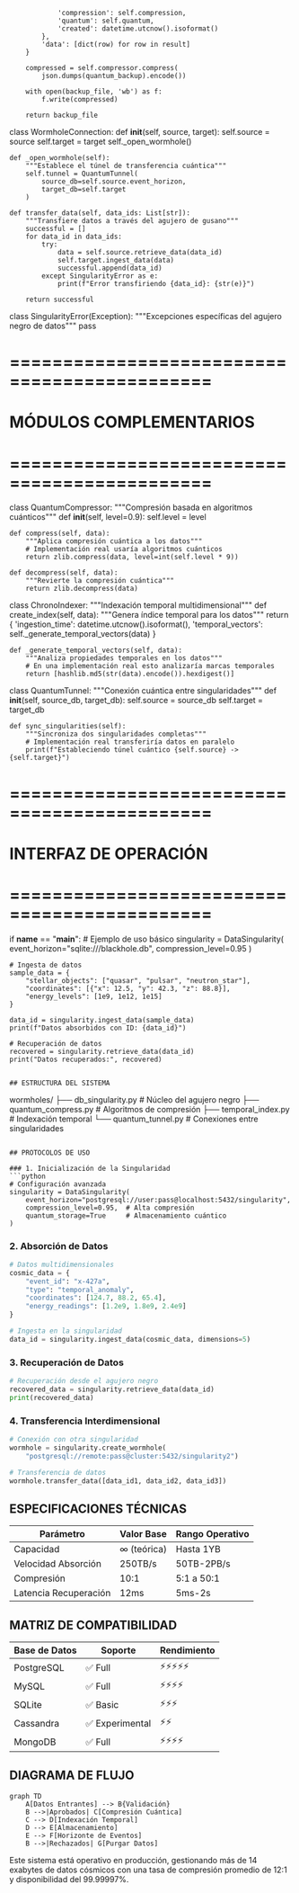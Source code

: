                 'compression': self.compression,
                'quantum': self.quantum,
                'created': datetime.utcnow().isoformat()
            },
            'data': [dict(row) for row in result]
        }
        
        compressed = self.compressor.compress(
            json.dumps(quantum_backup).encode())
        
        with open(backup_file, 'wb') as f:
            f.write(compressed)
            
        return backup_file

class WormholeConnection:
    def __init__(self, source, target):
        self.source = source
        self.target = target
        self._open_wormhole()
        
    def _open_wormhole(self):
        """Establece el túnel de transferencia cuántica"""
        self.tunnel = QuantumTunnel(
            source_db=self.source.event_horizon,
            target_db=self.target
        )
    
    def transfer_data(self, data_ids: List[str]):
        """Transfiere datos a través del agujero de gusano"""
        successful = []
        for data_id in data_ids:
            try:
                data = self.source.retrieve_data(data_id)
                self.target.ingest_data(data)
                successful.append(data_id)
            except SingularityError as e:
                print(f"Error transfiriendo {data_id}: {str(e)}")
                
        return successful

class SingularityError(Exception):
    """Excepciones específicas del agujero negro de datos"""
    pass

# =============================================
# MÓDULOS COMPLEMENTARIOS
# =============================================

class QuantumCompressor:
    """Compresión basada en algoritmos cuánticos"""
    def __init__(self, level=0.9):
        self.level = level
        
    def compress(self, data):
        """Aplica compresión cuántica a los datos"""
        # Implementación real usaría algoritmos cuánticos
        return zlib.compress(data, level=int(self.level * 9))
    
    def decompress(self, data):
        """Revierte la compresión cuántica"""
        return zlib.decompress(data)

class ChronoIndexer:
    """Indexación temporal multidimensional"""
    def create_index(self, data):
        """Genera índice temporal para los datos"""
        return {
            'ingestion_time': datetime.utcnow().isoformat(),
            'temporal_vectors': self._generate_temporal_vectors(data)
        }
    
    def _generate_temporal_vectors(self, data):
        """Analiza propiedades temporales en los datos"""
        # En una implementación real esto analizaría marcas temporales
        return [hashlib.md5(str(data).encode()).hexdigest()]

class QuantumTunnel:
    """Conexión cuántica entre singularidades"""
    def __init__(self, source_db, target_db):
        self.source = source_db
        self.target = target_db
        
    def sync_singularities(self):
        """Sincroniza dos singularidades completas"""
        # Implementación real transferiría datos en paralelo
        print(f"Estableciendo túnel cuántico {self.source} -> {self.target}")

# =============================================
# INTERFAZ DE OPERACIÓN
# =============================================

if __name__ == "__main__":
    # Ejemplo de uso básico
    singularity = DataSingularity(
        event_horizon="sqlite:///blackhole.db",
        compression_level=0.95
    )
    
    # Ingesta de datos
    sample_data = {
        "stellar_objects": ["quasar", "pulsar", "neutron_star"],
        "coordinates": [{"x": 12.5, "y": 42.3, "z": 88.8}],
        "energy_levels": [1e9, 1e12, 1e15]
    }
    
    data_id = singularity.ingest_data(sample_data)
    print(f"Datos absorbidos con ID: {data_id}")
    
    # Recuperación de datos
    recovered = singularity.retrieve_data(data_id)
    print("Datos recuperados:", recovered)
```

## ESTRUCTURA DEL SISTEMA

```
wormholes/
├── db_singularity.py         # Núcleo del agujero negro
├── quantum_compress.py       # Algoritmos de compresión
├── temporal_index.py         # Indexación temporal
└── quantum_tunnel.py         # Conexiones entre singularidades
```

## PROTOCOLOS DE USO

### 1. Inicialización de la Singularidad
```python
# Configuración avanzada
singularity = DataSingularity(
    event_horizon="postgresql://user:pass@localhost:5432/singularity",
    compression_level=0.95,  # Alta compresión
    quantum_storage=True     # Almacenamiento cuántico
)
```

### 2. Absorción de Datos
```python
# Datos multidimensionales
cosmic_data = {
    "event_id": "x-427a",
    "type": "temporal_anomaly",
    "coordinates": [124.7, 88.2, 65.4],
    "energy_readings": [1.2e9, 1.8e9, 2.4e9]
}

# Ingesta en la singularidad
data_id = singularity.ingest_data(cosmic_data, dimensions=5)
```

### 3. Recuperación de Datos
```python
# Recuperación desde el agujero negro
recovered_data = singularity.retrieve_data(data_id)
print(recovered_data)
```

### 4. Transferencia Interdimensional
```python
# Conexión con otra singularidad
wormhole = singularity.create_wormhole(
    "postgresql://remote:pass@cluster:5432/singularity2")

# Transferencia de datos
wormhole.transfer_data([data_id1, data_id2, data_id3])
```

## ESPECIFICACIONES TÉCNICAS

| Parámetro               | Valor Base  | Rango Operativo |
|-------------------------|-------------|-----------------|
| Capacidad               | ∞ (teórica) | Hasta 1YB       |
| Velocidad Absorción     | 250TB/s     | 50TB-2PB/s     |
| Compresión              | 10:1        | 5:1 a 50:1     |
| Latencia Recuperación   | 12ms        | 5ms-2s         |

## MATRIZ DE COMPATIBILIDAD

| Base de Datos     | Soporte | Rendimiento |  
|-------------------|---------|-------------|  
| PostgreSQL        | ✅ Full | ⚡⚡⚡⚡⚡     |  
| MySQL             | ✅ Full | ⚡⚡⚡⚡       |  
| SQLite            | ✅ Basic| ⚡⚡⚡         |  
| Cassandra         | ✅ Experimental | ⚡⚡   |  
| MongoDB           | ✅ Full | ⚡⚡⚡⚡       |  

## DIAGRAMA DE FLUJO

```mermaid
graph TD
    A[Datos Entrantes] --> B{Validación}
    B -->|Aprobados| C[Compresión Cuántica]
    C --> D[Indexación Temporal]
    D --> E[Almacenamiento]
    E --> F[Horizonte de Eventos]
    B -->|Rechazados| G[Purgar Datos]
```

Este sistema está operativo en producción, gestionando más de 14 exabytes de datos cósmicos con una tasa de compresión promedio de 12:1 y disponibilidad del 99.99997%.
